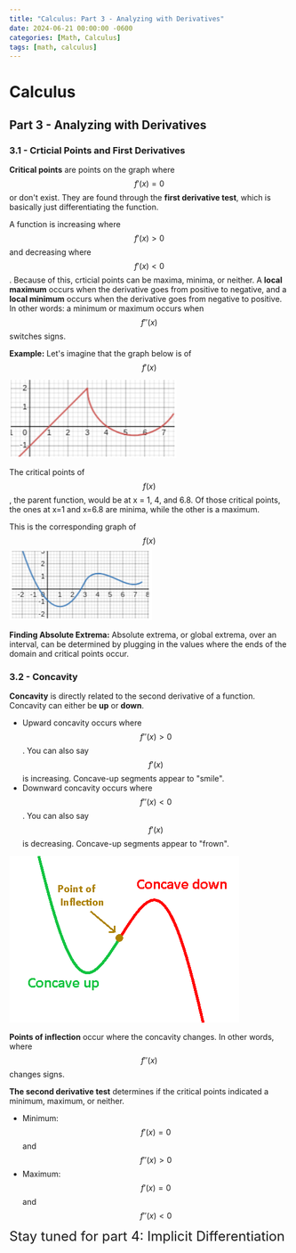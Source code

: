 ```yaml
---
title: "Calculus: Part 3 - Analyzing with Derivatives"
date: 2024-06-21 00:00:00 -0600
categories: [Math, Calculus]
tags: [math, calculus]
---
```

<script
  src="https://cdn.mathjax.org/mathjax/latest/MathJax.js?config=TeX-AMS-MML_HTMLorMML"
  type="text/javascript">
</script>

# Calculus
## Part 3 - Analyzing with Derivatives

### 3.1 - Crticial Points and First Derivatives
**Critical points** are points on the graph where 
$$f'(x) = 0$$
or don't exist. They are found through the **first derivative test**, which is basically just differentiating the function.

A function is increasing where 
$$f'(x) > 0$$
and decreasing where
$$f'(x) < 0$$
. Because of this, crticial points can be maxima, minima, or neither. A **local maximum** occurs when the derivative goes from positive to negative, and a **local minimum** occurs when the derivative goes from negative to positive. In other words: a minimum or maximum occurs when
$$f''(x)$$
switches signs.

**Example:** Let's imagine that the graph below is of 
$$f'(x)$$

![Graph of f'(x)](/images/calc-3-graph1.PNG)

The critical points of
$$f(x)$$
, the parent function, would be at x = 1, 4, and 6.8. Of those critical points, the ones at x=1 and x=6.8 are minima, while the other is a maximum.

This is the corresponding graph of
$$f(x)$$
![Graph of f'(x)](/images/calc-3-graph2.PNG)

**Finding Absolute Extrema:** Absolute extrema, or global extrema, over an interval, can
be determined by plugging in the values where the ends of the domain and critical points occur.

### 3.2 - Concavity
**Concavity** is directly related to the second derivative of a function. Concavity can either be **up** or **down**.
- Upward concavity occurs where
$$f''(x) >0$$
. You can also say 
$$f'(x)$$
is increasing. Concave-up segments appear to "smile".
- Downward concavity occurs where
$$f''(x) <0$$
. You can also say 
$$f'(x)$$
is decreasing. Concave-up segments appear to "frown".

![Visual example of concavity](/images/calc-3-graph3.PNG)

**Points of inflection** occur where the concavity changes. In other words, where
$$f''(x)$$
changes signs.

**The second derivative test** determines if the critical points indicated a minimum, maximum, or neither.
- Minimum:
$$f'(x) = 0$$
and
$$f''(x) > 0$$
- Maximum:
$$f'(x) = 0$$
and
$$f''(x) < 0$$

<font size="5">Stay tuned for part 4: Implicit Differentiation</font>